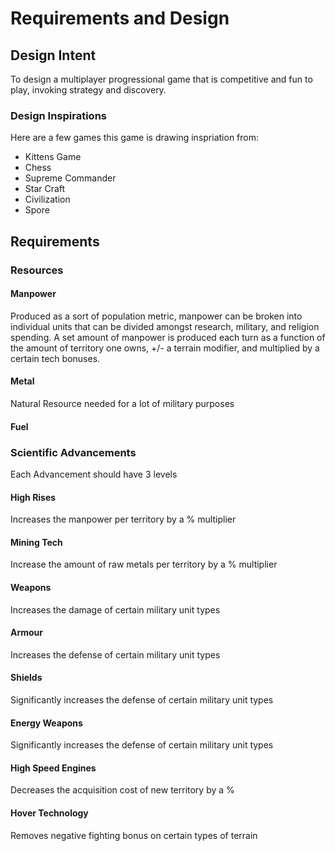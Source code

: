Requirements and Design
=======================

Design Intent
-------------

To design a multiplayer progressional game that is competitive and fun to play, invoking strategy and discovery.

### Design Inspirations

Here are a few games this game is drawing inspriation from:

* Kittens Game
* Chess
* Supreme Commander
* Star Craft
* Civilization
* Spore


Requirements
------------

### Resources

#### Manpower

Produced as a sort of population metric, manpower can be broken into individual units that can be divided amongst
research, military, and religion spending. A set amount of manpower is produced each turn as a function of the 
amount of territory one owns, +/- a terrain modifier, and multiplied by a certain tech bonuses.

#### Metal
Natural Resource needed for a lot of military purposes

#### Fuel

### Scientific Advancements
Each Advancement should have 3 levels

#### High Rises
Increases the manpower per territory by a % multiplier

#### Mining Tech
Increase the amount of raw metals per territory by a % multiplier

#### Weapons
Increases the damage of certain military unit types

#### Armour
Increases the defense of certain military unit types

#### Shields
Significantly increases the defense of certain military unit types

#### Energy Weapons
Significantly increases the defense of certain military unit types

#### High Speed Engines
Decreases the acquisition cost of new territory by a %

#### Hover Technology
Removes negative fighting bonus on certain types of terrain

